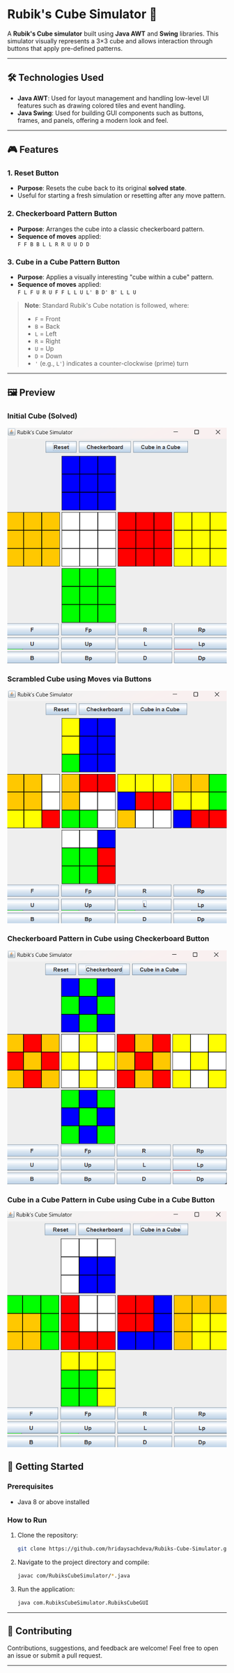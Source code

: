 # Rubik's Cube Simulator 🧊

A **Rubik's Cube simulator** built using **Java AWT** and **Swing** libraries. This simulator visually represents a 3×3 cube and allows interaction through buttons that apply pre-defined patterns.

---

## 🛠 Technologies Used

- **Java AWT**: Used for layout management and handling low-level UI features such as drawing colored tiles and event handling.
- **Java Swing**: Used for building GUI components such as buttons, frames, and panels, offering a modern look and feel.

---

## 🎮 Features

### 1. **Reset Button**
- **Purpose**: Resets the cube back to its original **solved state**.
- Useful for starting a fresh simulation or resetting after any move pattern.

### 2. **Checkerboard Pattern Button**
- **Purpose**: Arranges the cube into a classic checkerboard pattern.
- **Sequence of moves** applied:  
  `F F B B L L R R U U D D`

### 3. **Cube in a Cube Pattern Button**
- **Purpose**: Applies a visually interesting "cube within a cube" pattern.
- **Sequence of moves** applied:  
  `F L F U R U F F L L U L' B D' B' L L U`

> **Note**: Standard Rubik's Cube notation is followed, where:
> - `F` = Front
> - `B` = Back
> - `L` = Left
> - `R` = Right
> - `U` = Up
> - `D` = Down  
> - `'` (e.g., `L'`) indicates a counter-clockwise (prime) turn

---

## 🖼️ Preview

### Initial Cube (Solved)
![Initial](images/Solved.png)

### Scrambled Cube using Moves via Buttons
![Scrambled](images/Scrambled.png)

### Checkerboard Pattern in Cube using Checkerboard Button
![Checkerboard](images/Pattern_Checkerboard.png)

### Cube in a Cube Pattern in Cube using Cube in a Cube Button
![CubeInACube](images/Pattern_CubeInACube.png)
## 🚀 Getting Started

### Prerequisites
- Java 8 or above installed

### How to Run
1. Clone the repository:
   ```bash
   git clone https://github.com/hridaysachdeva/Rubiks-Cube-Simulator.git
   ```
2. Navigate to the project directory and compile:
   ```bash
   javac com/RubiksCubeSimulator/*.java
   ```
3. Run the application:
   ```bash
   java com.RubiksCubeSimulator.RubiksCubeGUI
   ```

---




## 🤝 Contributing

Contributions, suggestions, and feedback are welcome! Feel free to open an issue or submit a pull request.

---
